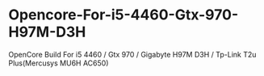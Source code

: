 # Opencore-For-i5-4460-Gtx-970-H97M-D3H
OpenCore Build For i5 4460 / Gtx 970 / Gigabyte H97M D3H / Tp-Link T2u Plus(Mercusys MU6H AC650)

